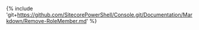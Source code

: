 {% include 'git+https://github.com/SitecorePowerShell/Console.git/Documentation/Markdown/Remove-RoleMember.md' %}
